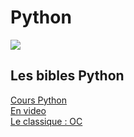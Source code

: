# Python

<img src="https://www.python.org/static/community_logos/python-logo-master-v3-TM.png">

## Les bibles Python
<a href = "https://www.courspython.com"> Cours Python</a><br>
<a href = "https://koor.developpez.com/tutoriels/python/apprendre_python_video/"> En video</a><br>
<a href = "https://openclassrooms.com/fr/courses/235344-apprenez-a-programmer-en-python"> Le classique : OC</a><br>

